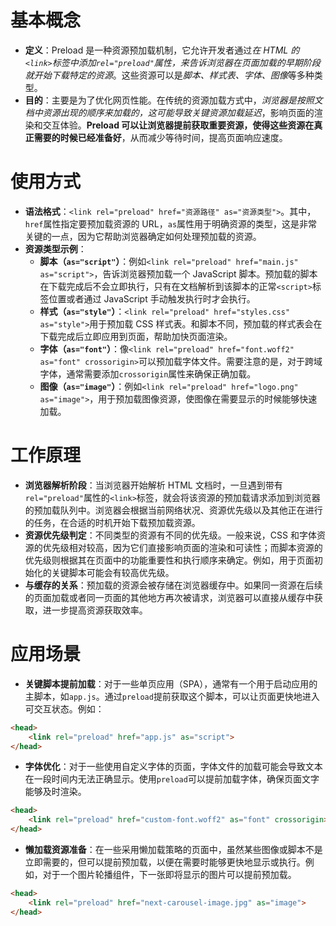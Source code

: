 # 基本概念
- **定义**：Preload 是一种资源预加载机制，它允许开发者通过*在 HTML 的`<link>`标签中添加`rel="preload"`属性，来告诉浏览器在页面加载的早期阶段就开始下载特定的资源*。这些资源可以是*脚本、样式表、字体、图像*等多种类型。
- **目的**：主要是为了优化网页性能。在传统的资源加载方式中，*浏览器是按照文档中资源出现的顺序来加载的，这可能导致关键资源加载延迟*，影响页面的渲染和交互体验。**Preload 可以让浏览器提前获取重要资源，使得这些资源在真正需要的时候已经准备好**，从而减少等待时间，提高页面响应速度。

# 使用方式
- **语法格式**：`<link rel="preload" href="资源路径" as="资源类型">`。其中，`href`属性指定要预加载资源的 URL，`as`属性用于明确资源的类型，这是非常关键的一点，因为它帮助浏览器确定如何处理预加载的资源。
- **资源类型示例**：
	- **脚本（`as="script"`）**：例如`<link rel="preload" href="main.js" as="script">`，告诉浏览器预加载一个 JavaScript 脚本。预加载的脚本在下载完成后不会立即执行，只有在文档解析到该脚本的正常`<script>`标签位置或者通过 JavaScript 手动触发执行时才会执行。
	- **样式（`as="style"`）**：`<link rel="preload" href="styles.css" as="style">`用于预加载 CSS 样式表。和脚本不同，预加载的样式表会在下载完成后立即应用到页面，帮助加快页面渲染。
	- **字体（`as="font"`）**：像`<link rel="preload" href="font.woff2" as="font" crossorigin>`可以预加载字体文件。需要注意的是，对于跨域字体，通常需要添加`crossorigin`属性来确保正确加载。
	- **图像（`as="image"`）**：例如`<link rel="preload" href="logo.png" as="image">`，用于预加载图像资源，使图像在需要显示的时候能够快速加载。

# 工作原理
- **浏览器解析阶段**：当浏览器开始解析 HTML 文档时，一旦遇到带有`rel="preload"`属性的`<link>`标签，就会将该资源的预加载请求添加到浏览器的预加载队列中。浏览器会根据当前网络状况、资源优先级以及其他正在进行的任务，在合适的时机开始下载预加载资源。
- **资源优先级判定**：不同类型的资源有不同的优先级。一般来说，CSS 和字体资源的优先级相对较高，因为它们直接影响页面的渲染和可读性；而脚本资源的优先级则根据其在页面中的功能重要性和执行顺序来确定。例如，用于页面初始化的关键脚本可能会有较高优先级。
- **与缓存的关系**：预加载的资源会被存储在浏览器缓存中。如果同一资源在后续的页面加载或者同一页面的其他地方再次被请求，浏览器可以直接从缓存中获取，进一步提高资源获取效率。

# 应用场景
- **关键脚本提前加载**：对于一些单页应用（SPA），通常有一个用于启动应用的主脚本，如`app.js`。通过`preload`提前获取这个脚本，可以让页面更快地进入可交互状态。例如：

```html
<head>
    <link rel="preload" href="app.js" as="script">
</head>
```

- **字体优化**：对于一些使用自定义字体的页面，字体文件的加载可能会导致文本在一段时间内无法正确显示。使用`preload`可以提前加载字体，确保页面文字能够及时渲染。

```html
<head>
    <link rel="preload" href="custom-font.woff2" as="font" crossorigin>
</head>
```

- **懒加载资源准备**：在一些采用懒加载策略的页面中，虽然某些图像或脚本不是立即需要的，但可以提前预加载，以便在需要时能够更快地显示或执行。例如，对于一个图片轮播组件，下一张即将显示的图片可以提前预加载。

```html
<head>
    <link rel="preload" href="next-carousel-image.jpg" as="image">
</head>
```